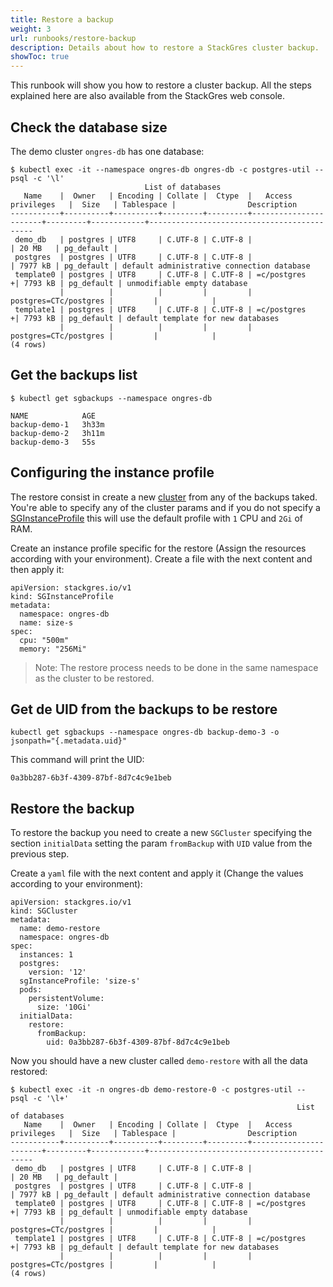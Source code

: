 ```yaml
---
title: Restore a backup
weight: 3
url: runbooks/restore-backup
description: Details about how to restore a StackGres cluster backup.
showToc: true
---
```


This runbook will show you how to restore a cluster backup. All the steps explained here are also available from the StackGres web console.

## Check the database size

The demo cluster `ongres-db` has one database:

```
$ kubectl exec -it --namespace ongres-db ongres-db -c postgres-util -- psql -c '\l'
                              List of databases
   Name    |  Owner   | Encoding | Collate |  Ctype  |   Access privileges   |  Size   | Tablespace |                Description
-----------+----------+----------+---------+---------+-----------------------+---------+------------+--------------------------------------------
 demo_db   | postgres | UTF8     | C.UTF-8 | C.UTF-8 |                       | 20 MB   | pg_default |
 postgres  | postgres | UTF8     | C.UTF-8 | C.UTF-8 |                       | 7977 kB | pg_default | default administrative connection database
 template0 | postgres | UTF8     | C.UTF-8 | C.UTF-8 | =c/postgres          +| 7793 kB | pg_default | unmodifiable empty database
           |          |          |         |         | postgres=CTc/postgres |         |            |
 template1 | postgres | UTF8     | C.UTF-8 | C.UTF-8 | =c/postgres          +| 7793 kB | pg_default | default template for new databases
           |          |          |         |         | postgres=CTc/postgres |         |            |
(4 rows)
```

## Get the backups list

```
$ kubectl get sgbackups --namespace ongres-db

NAME            AGE
backup-demo-1   3h33m
backup-demo-2   3h11m
backup-demo-3   55s
```

## Configuring the instance profile

The restore consist in create a new [cluster](https://stackgres.io/doc/latest/reference/crd/sgcluster/) from any of the backups taked.
You're able to specify any of the cluster params and if you do not specify a [SGInstanceProfile](https://stackgres.io/doc/latest/reference/crd/sginstanceprofile/) this will use the default profile with `1` CPU and `2Gi` of RAM.

Create an instance profile specific for the restore (Assign the resources according with your environment). Create a file with the next content and then apply it:

```
apiVersion: stackgres.io/v1
kind: SGInstanceProfile
metadata:
  namespace: ongres-db
  name: size-s
spec:
  cpu: "500m"
  memory: "256Mi"
```

> Note: The restore process needs to be done in the same namespace as the cluster to be restored.


## Get de **UID** from the backups to be restore

```
kubectl get sgbackups --namespace ongres-db backup-demo-3 -o jsonpath="{.metadata.uid}"
```

This command will print the UID:

```
0a3bb287-6b3f-4309-87bf-8d7c4c9e1beb
```


## Restore the backup

To restore the backup you need to create a new `SGCluster` specifying the section `initialData` setting the param `fromBackup` with `UID` value from the previous step.

Create a `yaml` file with the next content and apply it (Change the values according to your environment):

```
apiVersion: stackgres.io/v1
kind: SGCluster
metadata:
  name: demo-restore
  namespace: ongres-db
spec:
  instances: 1
  postgres:
    version: '12'
  sgInstanceProfile: 'size-s'
  pods:
    persistentVolume:
      size: '10Gi'
  initialData:
    restore:
      fromBackup:
        uid: 0a3bb287-6b3f-4309-87bf-8d7c4c9e1beb
```

Now you should have a new cluster called `demo-restore` with all the data restored:

```
$ kubectl exec -it -n ongres-db demo-restore-0 -c postgres-util -- psql -c '\l+'
                                                                List of databases
   Name    |  Owner   | Encoding | Collate |  Ctype  |   Access privileges   |  Size   | Tablespace |                Description
-----------+----------+----------+---------+---------+-----------------------+---------+------------+--------------------------------------------
 demo_db   | postgres | UTF8     | C.UTF-8 | C.UTF-8 |                       | 20 MB   | pg_default |
 postgres  | postgres | UTF8     | C.UTF-8 | C.UTF-8 |                       | 7977 kB | pg_default | default administrative connection database
 template0 | postgres | UTF8     | C.UTF-8 | C.UTF-8 | =c/postgres          +| 7793 kB | pg_default | unmodifiable empty database
           |          |          |         |         | postgres=CTc/postgres |         |            |
 template1 | postgres | UTF8     | C.UTF-8 | C.UTF-8 | =c/postgres          +| 7793 kB | pg_default | default template for new databases
           |          |          |         |         | postgres=CTc/postgres |         |            |
(4 rows)
```


